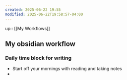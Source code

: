 ```yaml
---
created: 2025-06-22 19:55
modified: 2025-06-22T19:58:57-04:00
---
```

up:: [[My Workflows]]
## My obsidian workflow

### Daily time block for writing
- Start off your mornings with reading and taking notes
- 